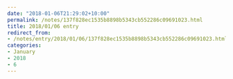 ```yaml
---
date: "2018-01-06T21:29:02+10:00"
permalink: /notes/137f828ec1535b8898b5343cb552286c09691023.html
title: 2018/01/06 entry
redirect_from:
- /notes/entry/2018/01/06/137f828ec1535b8898b5343cb552286c09691023.html
categories:
- January
- 2018
- 6
---
```

